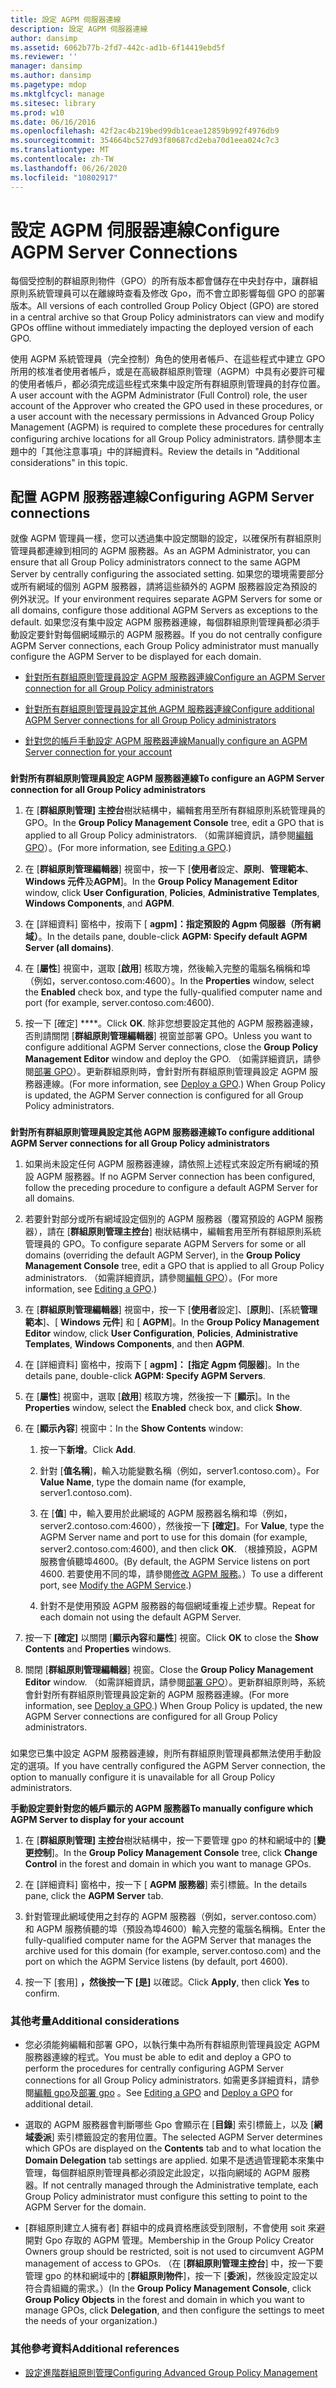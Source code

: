 ```yaml
---
title: 設定 AGPM 伺服器連線
description: 設定 AGPM 伺服器連線
author: dansimp
ms.assetid: 6062b77b-2fd7-442c-ad1b-6f14419ebd5f
ms.reviewer: ''
manager: dansimp
ms.author: dansimp
ms.pagetype: mdop
ms.mktglfcycl: manage
ms.sitesec: library
ms.prod: w10
ms.date: 06/16/2016
ms.openlocfilehash: 42f2ac4b219bed99db1ceae12859b992f4976db9
ms.sourcegitcommit: 354664bc527d93f80687cd2eba70d1eea024c7c3
ms.translationtype: MT
ms.contentlocale: zh-TW
ms.lasthandoff: 06/26/2020
ms.locfileid: "10802917"
---
```

# <span data-ttu-id="8ba5e-103">設定 AGPM 伺服器連線</span><span class="sxs-lookup"><span data-stu-id="8ba5e-103">Configure AGPM Server Connections</span></span>


<span data-ttu-id="8ba5e-104">每個受控制的群組原則物件（GPO）的所有版本都會儲存在中央封存中，讓群組原則系統管理員可以在離線時查看及修改 Gpo，而不會立即影響每個 GPO 的部署版本。</span><span class="sxs-lookup"><span data-stu-id="8ba5e-104">All versions of each controlled Group Policy Object (GPO) are stored in a central archive so that Group Policy administrators can view and modify GPOs offline without immediately impacting the deployed version of each GPO.</span></span>

<span data-ttu-id="8ba5e-105">使用 AGPM 系統管理員（完全控制）角色的使用者帳戶、在這些程式中建立 GPO 所用的核准者使用者帳戶，或是在高級群組原則管理（AGPM）中具有必要許可權的使用者帳戶，都必須完成這些程式來集中設定所有群組原則管理員的封存位置。</span><span class="sxs-lookup"><span data-stu-id="8ba5e-105">A user account with the AGPM Administrator (Full Control) role, the user account of the Approver who created the GPO used in these procedures, or a user account with the necessary permissions in Advanced Group Policy Management (AGPM) is required to complete these procedures for centrally configuring archive locations for all Group Policy administrators.</span></span> <span data-ttu-id="8ba5e-106">請參閱本主題中的「其他注意事項」中的詳細資料。</span><span class="sxs-lookup"><span data-stu-id="8ba5e-106">Review the details in "Additional considerations" in this topic.</span></span>

## <span data-ttu-id="8ba5e-107">配置 AGPM 服務器連線</span><span class="sxs-lookup"><span data-stu-id="8ba5e-107">Configuring AGPM Server connections</span></span>


<span data-ttu-id="8ba5e-108">就像 AGPM 管理員一樣，您可以透過集中設定關聯的設定，以確保所有群組原則管理員都連線到相同的 AGPM 服務器。</span><span class="sxs-lookup"><span data-stu-id="8ba5e-108">As an AGPM Administrator, you can ensure that all Group Policy administrators connect to the same AGPM Server by centrally configuring the associated setting.</span></span> <span data-ttu-id="8ba5e-109">如果您的環境需要部分或所有網域的個別 AGPM 服務器，請將這些額外的 AGPM 服務器設定為預設的例外狀況。</span><span class="sxs-lookup"><span data-stu-id="8ba5e-109">If your environment requires separate AGPM Servers for some or all domains, configure those additional AGPM Servers as exceptions to the default.</span></span> <span data-ttu-id="8ba5e-110">如果您沒有集中設定 AGPM 服務器連線，每個群組原則管理員都必須手動設定要針對每個網域顯示的 AGPM 服務器。</span><span class="sxs-lookup"><span data-stu-id="8ba5e-110">If you do not centrally configure AGPM Server connections, each Group Policy administrator must manually configure the AGPM Server to be displayed for each domain.</span></span>

-   [<span data-ttu-id="8ba5e-111">針對所有群組原則管理員設定 AGPM 服務器連線</span><span class="sxs-lookup"><span data-stu-id="8ba5e-111">Configure an AGPM Server connection for all Group Policy administrators</span></span>](#bkmk-defaultarchiveloc)

-   [<span data-ttu-id="8ba5e-112">針對所有群組原則管理員設定其他 AGPM 服務器連線</span><span class="sxs-lookup"><span data-stu-id="8ba5e-112">Configure additional AGPM Server connections for all Group Policy administrators</span></span>](#bkmk-additionalarchiveloc)

-   [<span data-ttu-id="8ba5e-113">針對您的帳戶手動設定 AGPM 服務器連線</span><span class="sxs-lookup"><span data-stu-id="8ba5e-113">Manually configure an AGPM Server connection for your account</span></span>](#bkmk-manuallyconfigurearchiveloc)

### <a href="" id="bkmk-defaultarchiveloc"></a>

**<span data-ttu-id="8ba5e-114">針對所有群組原則管理員設定 AGPM 服務器連線</span><span class="sxs-lookup"><span data-stu-id="8ba5e-114">To configure an AGPM Server connection for all Group Policy administrators</span></span>**

1.  <span data-ttu-id="8ba5e-115">在 [**群組原則管理] 主控台**樹狀結構中，編輯套用至所有群組原則系統管理員的 GPO。</span><span class="sxs-lookup"><span data-stu-id="8ba5e-115">In the **Group Policy Management Console** tree, edit a GPO that is applied to all Group Policy administrators.</span></span> <span data-ttu-id="8ba5e-116">（如需詳細資訊，請參閱[編輯 GPO](editing-a-gpo-agpm30ops.md)）。</span><span class="sxs-lookup"><span data-stu-id="8ba5e-116">(For more information, see [Editing a GPO](editing-a-gpo-agpm30ops.md).)</span></span>

2.  <span data-ttu-id="8ba5e-117">在 [**群組原則管理編輯器**] 視窗中，按一下 [**使用者**設定、**原則**、**管理範本**、 **Windows 元件**及**AGPM**]。</span><span class="sxs-lookup"><span data-stu-id="8ba5e-117">In the **Group Policy Management Editor** window, click **User Configuration**, **Policies**, **Administrative Templates**, **Windows Components**, and **AGPM**.</span></span>

3.  <span data-ttu-id="8ba5e-118">在 [詳細資料] 窗格中，按兩下 [ **agpm]：指定預設的 Agpm 伺服器（所有網域）**。</span><span class="sxs-lookup"><span data-stu-id="8ba5e-118">In the details pane, double-click **AGPM: Specify default AGPM Server (all domains)**.</span></span>

4.  <span data-ttu-id="8ba5e-119">在 [**屬性**] 視窗中，選取 [**啟用**] 核取方塊，然後輸入完整的電腦名稱稱和埠（例如，server.contoso.com:4600）。</span><span class="sxs-lookup"><span data-stu-id="8ba5e-119">In the **Properties** window, select the **Enabled** check box, and type the fully-qualified computer name and port (for example, server.contoso.com:4600).</span></span>

5.  <span data-ttu-id="8ba5e-120">按一下 \[確定\] \*\*\*\*。</span><span class="sxs-lookup"><span data-stu-id="8ba5e-120">Click **OK**.</span></span> <span data-ttu-id="8ba5e-121">除非您想要設定其他的 AGPM 服務器連線，否則請關閉 [**群組原則管理編輯器**] 視窗並部署 GPO。</span><span class="sxs-lookup"><span data-stu-id="8ba5e-121">Unless you want to configure additional AGPM Server connections, close the **Group Policy Management Editor** window and deploy the GPO.</span></span> <span data-ttu-id="8ba5e-122">（如需詳細資訊，請參閱[部署 GPO](deploy-a-gpo-agpm30ops.md)）。更新群組原則時，會針對所有群組原則管理員設定 AGPM 服務器連線。</span><span class="sxs-lookup"><span data-stu-id="8ba5e-122">(For more information, see [Deploy a GPO](deploy-a-gpo-agpm30ops.md).) When Group Policy is updated, the AGPM Server connection is configured for all Group Policy administrators.</span></span>

### <a href="" id="bkmk-additionalarchiveloc"></a>

**<span data-ttu-id="8ba5e-123">針對所有群組原則管理員設定其他 AGPM 服務器連線</span><span class="sxs-lookup"><span data-stu-id="8ba5e-123">To configure additional AGPM Server connections for all Group Policy administrators</span></span>**

1.  <span data-ttu-id="8ba5e-124">如果尚未設定任何 AGPM 服務器連線，請依照上述程式來設定所有網域的預設 AGPM 服務器。</span><span class="sxs-lookup"><span data-stu-id="8ba5e-124">If no AGPM Server connection has been configured, follow the preceding procedure to configure a default AGPM Server for all domains.</span></span>

2.  <span data-ttu-id="8ba5e-125">若要針對部分或所有網域設定個別的 AGPM 服務器（覆寫預設的 AGPM 服務器），請在 [**群組原則管理主控台**] 樹狀結構中，編輯套用至所有群組原則系統管理員的 GPO。</span><span class="sxs-lookup"><span data-stu-id="8ba5e-125">To configure separate AGPM Servers for some or all domains (overriding the default AGPM Server), in the **Group Policy Management Console** tree, edit a GPO that is applied to all Group Policy administrators.</span></span> <span data-ttu-id="8ba5e-126">（如需詳細資訊，請參閱[編輯 GPO](editing-a-gpo-agpm30ops.md)）。</span><span class="sxs-lookup"><span data-stu-id="8ba5e-126">(For more information, see [Editing a GPO](editing-a-gpo-agpm30ops.md).)</span></span>

3.  <span data-ttu-id="8ba5e-127">在 [**群組原則管理編輯器**] 視窗中，按一下 [**使用者**設定]、[**原則**]、[系統**管理範本**]、[ **Windows 元件**] 和 [ **AGPM**]。</span><span class="sxs-lookup"><span data-stu-id="8ba5e-127">In the **Group Policy Management Editor** window, click **User Configuration**, **Policies**, **Administrative Templates**, **Windows Components**, and then **AGPM**.</span></span>

4.  <span data-ttu-id="8ba5e-128">在 [詳細資料] 窗格中，按兩下 [ **agpm]： [指定 Agpm 伺服器**]。</span><span class="sxs-lookup"><span data-stu-id="8ba5e-128">In the details pane, double-click **AGPM: Specify AGPM Servers**.</span></span>

5.  <span data-ttu-id="8ba5e-129">在 [**屬性**] 視窗中，選取 [**啟用**] 核取方塊，然後按一下 [**顯示**]。</span><span class="sxs-lookup"><span data-stu-id="8ba5e-129">In the **Properties** window, select the **Enabled** check box, and click **Show**.</span></span>

6.  <span data-ttu-id="8ba5e-130">在 [**顯示內容**] 視窗中：</span><span class="sxs-lookup"><span data-stu-id="8ba5e-130">In the **Show Contents** window:</span></span>

    1.  <span data-ttu-id="8ba5e-131">按一下**新增**。</span><span class="sxs-lookup"><span data-stu-id="8ba5e-131">Click **Add**.</span></span>

    2.  <span data-ttu-id="8ba5e-132">針對 [**值名稱**]，輸入功能變數名稱（例如，server1.contoso.com）。</span><span class="sxs-lookup"><span data-stu-id="8ba5e-132">For **Value Name**, type the domain name (for example, server1.contoso.com).</span></span>

    3.  <span data-ttu-id="8ba5e-133">在 [**值**] 中，輸入要用於此網域的 AGPM 服務器名稱和埠（例如，server2.contoso.com:4600），然後按一下 **[確定]**。</span><span class="sxs-lookup"><span data-stu-id="8ba5e-133">For **Value**, type the AGPM Server name and port to use for this domain (for example, server2.contoso.com:4600), and then click **OK**.</span></span> <span data-ttu-id="8ba5e-134">（根據預設，AGPM 服務會偵聽埠4600。</span><span class="sxs-lookup"><span data-stu-id="8ba5e-134">(By default, the AGPM Service listens on port 4600.</span></span> <span data-ttu-id="8ba5e-135">若要使用不同的埠，請參閱[修改 AGPM 服務](modify-the-agpm-service-agpm30ops.md)。）</span><span class="sxs-lookup"><span data-stu-id="8ba5e-135">To use a different port, see [Modify the AGPM Service](modify-the-agpm-service-agpm30ops.md).)</span></span>

    4.  <span data-ttu-id="8ba5e-136">針對不是使用預設 AGPM 服務器的每個網域重複上述步驟。</span><span class="sxs-lookup"><span data-stu-id="8ba5e-136">Repeat for each domain not using the default AGPM Server.</span></span>

7.  <span data-ttu-id="8ba5e-137">按一下 **[確定]** 以關閉 [**顯示內容**和**屬性**] 視窗。</span><span class="sxs-lookup"><span data-stu-id="8ba5e-137">Click **OK** to close the **Show Contents** and **Properties** windows.</span></span>

8.  <span data-ttu-id="8ba5e-138">關閉 [**群組原則管理編輯器**] 視窗。</span><span class="sxs-lookup"><span data-stu-id="8ba5e-138">Close the **Group Policy Management Editor** window.</span></span> <span data-ttu-id="8ba5e-139">（如需詳細資訊，請參閱[部署 GPO](deploy-a-gpo-agpm30ops.md)）。更新群組原則時，系統會針對所有群組原則管理員設定新的 AGPM 服務器連線。</span><span class="sxs-lookup"><span data-stu-id="8ba5e-139">(For more information, see [Deploy a GPO](deploy-a-gpo-agpm30ops.md).) When Group Policy is updated, the new AGPM Server connections are configured for all Group Policy administrators.</span></span>

### <a href="" id="bkmk-manuallyconfigurearchiveloc"></a>

<span data-ttu-id="8ba5e-140">如果您已集中設定 AGPM 服務器連線，則所有群組原則管理員都無法使用手動設定的選項。</span><span class="sxs-lookup"><span data-stu-id="8ba5e-140">If you have centrally configured the AGPM Server connection, the option to manually configure it is unavailable for all Group Policy administrators.</span></span>

**<span data-ttu-id="8ba5e-141">手動設定要針對您的帳戶顯示的 AGPM 服務器</span><span class="sxs-lookup"><span data-stu-id="8ba5e-141">To manually configure which AGPM Server to display for your account</span></span>**

1.  <span data-ttu-id="8ba5e-142">在 [**群組原則管理] 主控台**樹狀結構中，按一下要管理 gpo 的林和網域中的 [**變更控制**]。</span><span class="sxs-lookup"><span data-stu-id="8ba5e-142">In the **Group Policy Management Console** tree, click **Change Control** in the forest and domain in which you want to manage GPOs.</span></span>

2.  <span data-ttu-id="8ba5e-143">在 [詳細資料] 窗格中，按一下 [ **AGPM 服務器**] 索引標籤。</span><span class="sxs-lookup"><span data-stu-id="8ba5e-143">In the details pane, click the **AGPM Server** tab.</span></span>

3.  <span data-ttu-id="8ba5e-144">針對管理此網域使用之封存的 AGPM 服務器（例如，server.contoso.com）和 AGPM 服務偵聽的埠（預設為埠4600）輸入完整的電腦名稱稱。</span><span class="sxs-lookup"><span data-stu-id="8ba5e-144">Enter the fully-qualified computer name for the AGPM Server that manages the archive used for this domain (for example, server.contoso.com) and the port on which the AGPM Service listens (by default, port 4600).</span></span>

4.  <span data-ttu-id="8ba5e-145">按一下 [套用] **，然後按一下** **[是]** 以確認。</span><span class="sxs-lookup"><span data-stu-id="8ba5e-145">Click **Apply**, then click **Yes** to confirm.</span></span>

### <span data-ttu-id="8ba5e-146">其他考量</span><span class="sxs-lookup"><span data-stu-id="8ba5e-146">Additional considerations</span></span>

-   <span data-ttu-id="8ba5e-147">您必須能夠編輯和部署 GPO，以執行集中為所有群組原則管理員設定 AGPM 服務器連線的程式。</span><span class="sxs-lookup"><span data-stu-id="8ba5e-147">You must be able to edit and deploy a GPO to perform the procedures for centrally configuring AGPM Server connections for all Group Policy administrators.</span></span> <span data-ttu-id="8ba5e-148">如需更多詳細資料，請參閱[編輯 gpo](editing-a-gpo-agpm30ops.md)及[部署 gpo](deploy-a-gpo-agpm30ops.md) 。</span><span class="sxs-lookup"><span data-stu-id="8ba5e-148">See [Editing a GPO](editing-a-gpo-agpm30ops.md) and [Deploy a GPO](deploy-a-gpo-agpm30ops.md) for additional detail.</span></span>

-   <span data-ttu-id="8ba5e-149">選取的 AGPM 服務器會判斷哪些 Gpo 會顯示在 [**目錄**] 索引標籤上，以及 [**網域委派**] 索引標籤設定的套用位置。</span><span class="sxs-lookup"><span data-stu-id="8ba5e-149">The selected AGPM Server determines which GPOs are displayed on the **Contents** tab and to what location the **Domain Delegation** tab settings are applied.</span></span> <span data-ttu-id="8ba5e-150">如果不是透過管理範本來集中管理，每個群組原則管理員都必須設定此設定，以指向網域的 AGPM 服務器。</span><span class="sxs-lookup"><span data-stu-id="8ba5e-150">If not centrally managed through the Administrative template, each Group Policy administrator must configure this setting to point to the AGPM Server for the domain.</span></span>

-   <span data-ttu-id="8ba5e-151">[群組原則建立人擁有者] 群組中的成員資格應該受到限制，不會使用 soit 來避開對 Gpo 存取的 AGPM 管理。</span><span class="sxs-lookup"><span data-stu-id="8ba5e-151">Membership in the Group Policy Creator Owners group should be restricted, soit is not used to circumvent AGPM management of access to GPOs.</span></span> <span data-ttu-id="8ba5e-152">（在 [**群組原則管理主控台**] 中，按一下要管理 gpo 的林和網域中的 [**群組原則物件**]，按一下 [**委派**]，然後設定設定以符合貴組織的需求。）</span><span class="sxs-lookup"><span data-stu-id="8ba5e-152">(In the **Group Policy Management Console**, click **Group Policy Objects** in the forest and domain in which you want to manage GPOs, click **Delegation**, and then configure the settings to meet the needs of your organization.)</span></span>

### <span data-ttu-id="8ba5e-153">其他參考資料</span><span class="sxs-lookup"><span data-stu-id="8ba5e-153">Additional references</span></span>

-   [<span data-ttu-id="8ba5e-154">設定進階群組原則管理</span><span class="sxs-lookup"><span data-stu-id="8ba5e-154">Configuring Advanced Group Policy Management</span></span>](configuring-advanced-group-policy-management.md)

 

 





